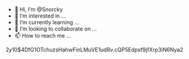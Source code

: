 - 👋 Hi, I’m @Snorcky
- 👀 I’m interested in ...
- 🌱 I’m currently learning ...
- 💞️ I’m looking to collaborate on ...
- 📫 How to reach me ...
<!---
Snorcky/Snorcky is a ✨ special ✨ repository because its `README.md` (this file) appears on your GitHub profile.
You can click the Preview link to take a look at your changes.
--->

$2y$10$4DfG1OTchuzsHahwFinLMuVE1udRv.cQP5Edpsf9jfXrp3iN6Nya2
